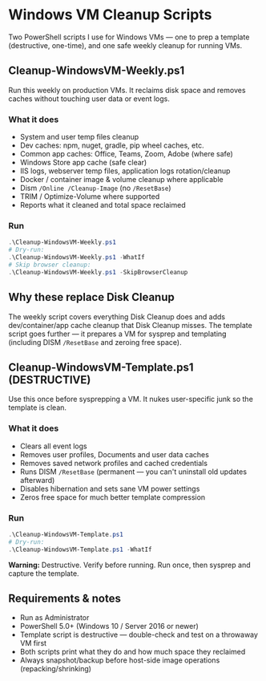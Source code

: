 # Windows VM Cleanup Scripts

Two PowerShell scripts I use for Windows VMs — one to prep a template (destructive, one-time), and one safe weekly cleanup for running VMs.


## Cleanup-WindowsVM-Weekly.ps1

Run this weekly on production VMs. It reclaims disk space and removes caches without touching user data or event logs.

### What it does
- System and user temp files cleanup
- Dev caches: npm, nuget, gradle, pip wheel caches, etc.
- Common app caches: Office, Teams, Zoom, Adobe (where safe)
- Windows Store app cache (safe clear)
- IIS logs, webserver temp files, application logs rotation/cleanup
- Docker / container image & volume cleanup where applicable
- Dism `/Online /Cleanup-Image` (no `/ResetBase`)
- TRIM / Optimize-Volume where supported
- Reports what it cleaned and total space reclaimed

### Run
```powershell
.\Cleanup-WindowsVM-Weekly.ps1
# Dry-run:
.\Cleanup-WindowsVM-Weekly.ps1 -WhatIf
# Skip browser cleanup:
.\Cleanup-WindowsVM-Weekly.ps1 -SkipBrowserCleanup
```

## Why these replace Disk Cleanup

The weekly script covers everything Disk Cleanup does and adds dev/container/app cache cleanup that Disk Cleanup misses. The template script goes further — it prepares a VM for sysprep and templating (including DISM `/ResetBase` and zeroing free space).



## Cleanup-WindowsVM-Template.ps1 (DESTRUCTIVE)

Use this once before sysprepping a VM. It nukes user-specific junk so the template is clean.

### What it does
- Clears all event logs
- Removes user profiles, Documents and user data caches
- Removes saved network profiles and cached credentials
- Runs DISM `/ResetBase` (permanent — you can't uninstall old updates afterward)
- Disables hibernation and sets sane VM power settings
- Zeros free space for much better template compression

### Run
```powershell
.\Cleanup-WindowsVM-Template.ps1
# Dry-run:
.\Cleanup-WindowsVM-Template.ps1 -WhatIf
```

**Warning:** Destructive. Verify before running. Run once, then sysprep and capture the template.

## Requirements & notes

- Run as Administrator
- PowerShell 5.0+ (Windows 10 / Server 2016 or newer)
- Template script is destructive — double-check and test on a throwaway VM first
- Both scripts print what they do and how much space they reclaimed
- Always snapshot/backup before host-side image operations (repacking/shrinking)

